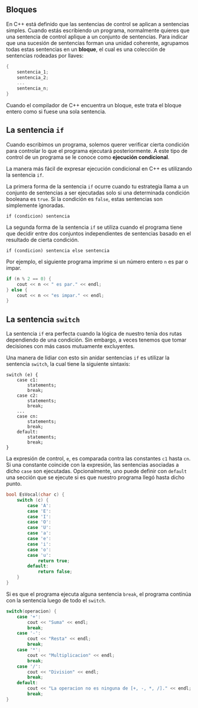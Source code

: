 ## Bloques

En C++ está definido que las sentencias de control se aplican a sentencias simples.
Cuando estás escribiendo un programa,
normalmente quieres que una sentencia de control aplique
a un conjunto de sentencias.
Para indicar que una sucesión de sentencias forman una unidad coherente,
agrupamos todas estas sentencias en un **bloque**,
el cual es una colección de sentencias rodeadas por llaves:

```cpp
{
    sentencia_1;
    sentencia_2;
    ...
    sentencia_n;
}
```

Cuando el compilador de C++ encuentra un bloque,
este trata el bloque entero como si fuese una sola sentencia.

## La sentencia `if`

Cuando escribimos un programa,
solemos querer verificar cierta condición
para controlar lo que el programa ejecutará posteriormente.
A este tipo de control de un programa se le conoce
como **ejecución condicional**.

La manera más fácil de expresar ejecución condicional en C++
es utilizando la sentencia `if`.

La primera forma de la sentencia `if`
ocurre cuando tu estrategia llama a un conjunto de sentencias a ser ejecutadas
solo si una determinada condición booleana es `true`.
Si la condición es `false`, estas sentencias son simplemente ignoradas.

```
if (condicion) sentencia
```

La segunda forma de la sentencia `if` se utiliza cuando
el programa tiene que decidir entre dos conjuntos independientes de sentencias
basado en el resultado de cierta condición.

```
if (condicion) sentencia else sentencia
```

Por ejemplo, el siguiente programa imprime si
un número entero `n` es par o impar.

```cpp
if (n % 2 == 0) {
    cout << n << " es par." << endl;
} else {
    cout << n << "es impar." << endl;
}
```

## La sentencia `switch`

La sentencia `if` era perfecta
cuando la lógica de nuestro tenía dos rutas dependiendo de una condición.
Sin embargo, a veces tenemos que tomar decisiones
con más casos mutuamente excluyentes.

Una manera de lidiar con esto sin anidar sentencias `if`
es utilizar la sentencia `switch`, la cual tiene la siguiente sintaxis:

```
switch (e) {
    case c1:
        statements;
        break;
    case c2:
        statements;
        break;
    ...
    case cn:
        statements;
        break;
    default:
        statements;
        break;
}
```

La expresión de control, `e`,
es comparada contra las constantes
`c1` hasta `cn`.
Si una constante coincide con la expresión,
las sentencias asociadas a dicho `case` son ejecutadas.
Opcionalmente, uno puede definir con `default`
una sección que se ejecute si es que nuestro programa llegó hasta dicho punto.

```cpp
bool EsVocal(char c) {
    switch (c) {
        case 'A':
        case 'E':
        case 'I':
        case 'O':
        case 'U':
        case 'a':
        case 'e':
        case 'i':
        case 'o':
        case 'u':
            return true;
        default:
            return false;
    }
}
```

Si es que el programa ejecuta alguna sentencia `break`,
el programa continúa con la sentencia luego de todo el `switch`.

```cpp
switch(operacion) {
    case '+':
        cout << "Suma" << endl;
        break;
    case '-':
        cout << "Resta" << endl;
        break;
    case '*':
        cout << "Multiplicacion" << endl;
        break;
    case '/':
        cout << "Division" << endl;
        break;
    default:
        cout << "La operacion no es ninguna de [+, -, *, /]." << endl;
        break;
}
```
